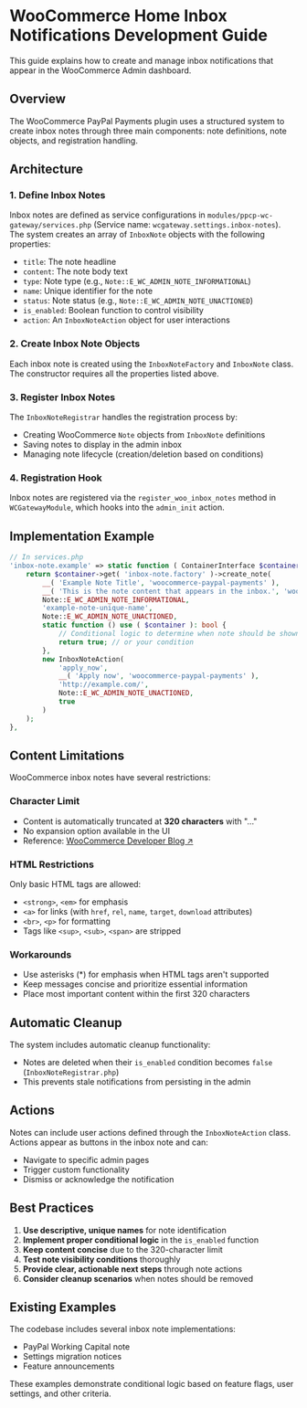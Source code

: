 # WooCommerce Home Inbox Notifications Development Guide

This guide explains how to create and manage inbox notifications that appear in the WooCommerce Admin dashboard.

## Overview

The WooCommerce PayPal Payments plugin uses a structured system to create inbox notes through three main components: note definitions, note objects, and registration handling.

## Architecture

### 1. Define Inbox Notes

Inbox notes are defined as service configurations in `modules/ppcp-wc-gateway/services.php` (Service name: `wcgateway.settings.inbox-notes`). The system creates an array of `InboxNote` objects with the following properties:

- `title`: The note headline
- `content`: The note body text  
- `type`: Note type (e.g., `Note::E_WC_ADMIN_NOTE_INFORMATIONAL`)
- `name`: Unique identifier for the note
- `status`: Note status (e.g., `Note::E_WC_ADMIN_NOTE_UNACTIONED`)
- `is_enabled`: Boolean function to control visibility
- `action`: An `InboxNoteAction` object for user interactions

### 2. Create Inbox Note Objects

Each inbox note is created using the `InboxNoteFactory` and `InboxNote` class. The constructor requires all the properties listed above.

### 3. Register Inbox Notes

The `InboxNoteRegistrar` handles the registration process by:
- Creating WooCommerce `Note` objects from `InboxNote` definitions
- Saving notes to display in the admin inbox
- Managing note lifecycle (creation/deletion based on conditions)

### 4. Registration Hook

Inbox notes are registered via the `register_woo_inbox_notes` method in `WCGatewayModule`, which hooks into the `admin_init` action.

## Implementation Example

```php
// In services.php
'inbox-note.example' => static function ( ContainerInterface $container ): InboxNote {
    return $container->get( 'inbox-note.factory' )->create_note(
        __( 'Example Note Title', 'woocommerce-paypal-payments' ),
        __( 'This is the note content that appears in the inbox.', 'woocommerce-paypal-payments' ),
        Note::E_WC_ADMIN_NOTE_INFORMATIONAL,
        'example-note-unique-name',
        Note::E_WC_ADMIN_NOTE_UNACTIONED,
        static function () use ( $container ): bool {
            // Conditional logic to determine when note should be shown
            return true; // or your condition
        },
        new InboxNoteAction(
            'apply_now',
            __( 'Apply now', 'woocommerce-paypal-payments' ),
            'http://example.com/',
            Note::E_WC_ADMIN_NOTE_UNACTIONED,
            true
        )
    );
},

```

## Content Limitations

WooCommerce inbox notes have several restrictions:

### Character Limit
- Content is automatically truncated at **320 characters** with "..."
- No expansion option available in the UI
- Reference: [WooCommerce Developer Blog ↗](https://developer.woocommerce.com/2021/11/10/introducing-a-320-character-limit-to-inbox-notes/)

### HTML Restrictions
Only basic HTML tags are allowed:
- `<strong>`, `<em>` for emphasis
- `<a>` for links (with `href`, `rel`, `name`, `target`, `download` attributes)
- `<br>`, `<p>` for formatting
- Tags like `<sup>`, `<sub>`, `<span>` are stripped

### Workarounds
- Use asterisks (*) for emphasis when HTML tags aren't supported
- Keep messages concise and prioritize essential information
- Place most important content within the first 320 characters

## Automatic Cleanup

The system includes automatic cleanup functionality:
- Notes are deleted when their `is_enabled` condition becomes `false` (`InboxNoteRegistrar.php`)
- This prevents stale notifications from persisting in the admin

## Actions

Notes can include user actions defined through the `InboxNoteAction` class. Actions appear as buttons in the inbox note and can:
- Navigate to specific admin pages
- Trigger custom functionality
- Dismiss or acknowledge the notification

## Best Practices

1. **Use descriptive, unique names** for note identification
2. **Implement proper conditional logic** in the `is_enabled` function
3. **Keep content concise** due to the 320-character limit
4. **Test note visibility conditions** thoroughly
5. **Provide clear, actionable next steps** through note actions
6. **Consider cleanup scenarios** when notes should be removed

## Existing Examples

The codebase includes several inbox note implementations:
- PayPal Working Capital note
- Settings migration notices
- Feature announcements

These examples demonstrate conditional logic based on feature flags, user settings, and other criteria.
